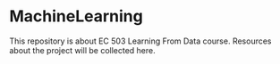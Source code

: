 # MachineLearning

This repository is about EC 503 Learning From Data course. Resources about the project will be collected here. 
